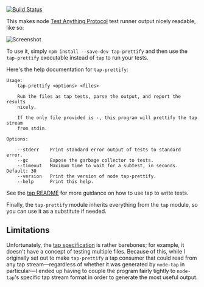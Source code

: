 [![Build Status](https://secure.travis-ci.org/toolness/tap-prettify.png?branch=master)](http://travis-ci.org/toolness/tap-prettify)

This makes node [Test Anything Protocol][tap] test runner output
nicely readable, like so:

![Screenshot](http://labs.toolness.com/tap-prettify-2.png)

To use it, simply `npm install --save-dev tap-prettify` and then use the
`tap-prettify` executable instead of `tap` to run your tests.

Here's the help documentation for `tap-prettify`:

```
Usage:
    tap-prettify <options> <files>

    Run the files as tap tests, parse the output, and report the results
    nicely.

    If the only file provided is -, this program will prettify the tap stream
    from stdin.

Options:

    --stderr    Print standard error output of tests to standard error.
    --gc        Expose the garbage collector to tests.
    --timeout   Maximum time to wait for a subtest, in seconds. Default: 30
    --version   Print the version of node tap-prettify.
    --help      Print this help.
```

See the [tap README][] for more guidance on how to use tap to write tests.

Finally, the `tap-prettify` module inherits everything from the `tap`
module, so you can use it as a substitute if needed.

## Limitations

Unfortunately, the [tap specification][] is rather barebones; for
example, it doesn't have a concept of testing multiple files. Because of
this, while I originally set out to make `tap-prettify` a tap consumer
that could read from any tap stream—regardless of whether it was
generated by `node-tap` in particular—I ended up having to couple the
program fairly tightly to `node-tap`'s specific tap stream format in
order to generate the most useful output.

  [tap]: https://github.com/isaacs/node-tap
  [tap README]: https://github.com/isaacs/node-tap#readme
  [tap specification]: http://podwiki.hexten.net/TAP/TAP.html?page=TAP
